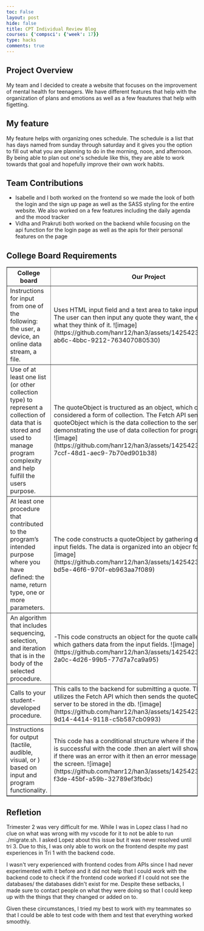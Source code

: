 ```yaml
---
toc: False
layout: post
hide: false
title: CPT Individual Review Blog
courses: {'compsci': {'week': 17}}
type: hacks
comments: true
---
```

## Project Overview
My team and I decided to create a website that focuses on the improvement of mental health for teenagers. We have different features that help with the organization of plans and emotions as well as a few feautures that help with figetting.

## My feature
My feature helps with organizing ones schedule. The schedule is a list that has days named from sunday through saturday and it gives you the option to fill out what you are planning to do in the morning, noon, and afternoon. By being able to plan out one's schedule like this, they are able to work towards that goal and hopefully improve their own work habits. 

## Team Contributions
- Isabelle and I both worked on the frontend so we made the look of both the login and the sign up page as well as the SASS styling for the entire website. We also worked on a few features including the daily agenda and the mood tracker
- Vidha and Prakruti both worked on the backend while focusing on the api function for the login page as well as the apis for their personal features on the page

## College Board Requirements
<html>
  <body>
    <table border="1">
      <tr>
        <th>College board</th>
        <th>Our Project</th>
      </tr>
      <tr>
        <td>Instructions for input from one of the following: the user, a device, an online data stream, a file.</td>
        <td>Uses HTML input field and a text area to take input from the user. The user can then input any quote they want, the euthor, and then what they think of it. ![image](https://github.com/hanr12/han3/assets/142542338/22d8be2b-ab6c-4bbc-9212-763407080530)</td>
      </tr>
      <tr>
        <td>Use of at least one list (or other collection type) to represent a collection of data that is stored and used to manage program complexity and help fulfill the users purpose.</td>
        <td>The quoteObject is tructured as an object, which can be considered a form of collection. The Fetch API sends the quoteObject which is the data collection to the server for storage, demonstrating the use of data collection for program functionality ![image](https://github.com/hanr12/han3/assets/142542338/a7592e8e-7ccf-48d1-aec9-7b70ed901b38)</td>
      </tr>
      <tr>
        <td>At least one procedure that contributed to the program’s intended purpose where you have defined: the name, return type, one or more parameters.</td>
        <td>The code constructs a quoteObject by gathering data from the input fields. The data is organized into an objecr for further use ![image](https://github.com/hanr12/han3/assets/142542338/5bf7ed5f-bd5e-46f6-970f-eb963aa7f089)</td>
      </tr>
      <tr>
        <td>An algorithm that includes sequencing, selection, and iteration that is in the body of the selected procedure.</td>
        <td>-This code constructs an object for the quote called quoteObkject which gathers data from the input fields. ![image](https://github.com/hanr12/han3/assets/142542338/23d9df56-2a0c-4d26-99b5-77d7a7ca9a95)</td>
      </tr>
      <tr>
        <td>Calls to your student-developed procedure.</td>
        <td>This calls to the backend for submitting a quote. The submitQuote utilizes the Fetch API which then sends the quoteObject to the server to be stored in the db. ![image](https://github.com/hanr12/han3/assets/142542338/90c025d2-9d14-4414-9118-c5b587cb0993)</td>
      </tr>
      <tr>
        <td>Instructions for output (tactile, audible, visual, or ) based on input and program functionality.</td>
        <td>This code has a conditional structure where if the server response is successful with the code .then an alert will show a message but if there was an error with it then an error message will show up on the screen. ![image](https://github.com/hanr12/han3/assets/142542338/81d14f09-f3de-45bf-a59b-32789ef3fbdc)</td>
      </tr>
    </table>
  </body>
</html>


## Refletion
Trimester 2 was very difficult for me. While I was in Lopez class I had no clue on what was wrong with my vscode for it to not be able to run ./migrate.sh. I asked Lopez about this issue but it was never resolved until tri 3. Due to this, I was only able to work on the frontend despite my past experiences in Tri 1 with the backend code.

I wasn't very experienced with frontend codes from APIs since I had never experimented with it before and it did not help that I could work with the backend code to check if the frontend code worked if I could not see the databases/ the databases didn't exist for me. Despite these setbacks, I made sure to contact people on what they were doing so that I could keep up with the things that they changed or added on to.

Given these circumstances, I tried my best to work with my teammates so that I could be able to test code with them and test that everything worked smoothly.
